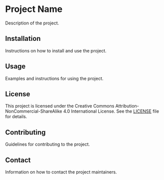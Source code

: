 # Project Name

Description of the project.

## Installation

Instructions on how to install and use the project.

## Usage

Examples and instructions for using the project.

## License

This project is licensed under the Creative Commons Attribution-NonCommercial-ShareAlike 4.0 International License. See the [LICENSE](./LICENSE) file for details.

## Contributing

Guidelines for contributing to the project.

## Contact

Information on how to contact the project maintainers.
